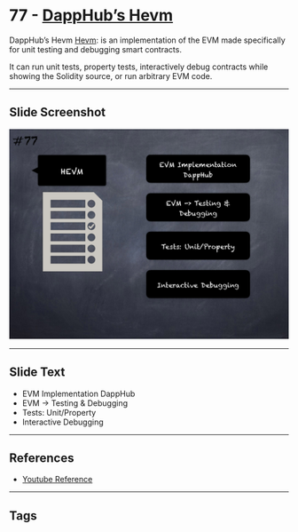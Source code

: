 
# 77 - [DappHub’s Hevm](./DappHub’s%20Hevm.md)

DappHub’s Hevm [Hevm](http://dapp.tools/hevm/): is an implementation of the EVM made specifically for unit testing and debugging smart contracts. 

It can run unit tests, property tests, interactively debug contracts while showing the Solidity source, or run arbitrary EVM code.
___
## Slide Screenshot
![077.png](../../images/6.Audit%20Techniques%20and%20Tools%20101/077.png)
___
## Slide Text
- EVM Implementation DappHub
- EVM -> Testing & Debugging
- Tests: Unit/Property
- Interactive Debugging
___
## References
- [Youtube Reference](https://youtu.be/jZ81ebDJVe0?t=1091)
___
## Tags
